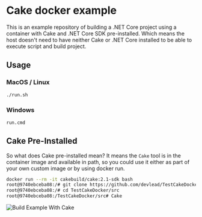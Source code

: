 # Cake docker example

This is an example repository of building a .NET Core project using a container with Cake and .NET Core SDK pre-installed. Which means the host doesn't need to have neither Cake or .NET Core installed to be able to execute script and build project.

## Usage

### MacOS / Linux

```bash
./run.sh
```

### Windows

```batch
run.cmd
``` 

## Cake Pre-Installed

So what does Cake pre-installed mean? It means the `Cake` tool is in the container image and available in path, so you could use it either as part of your own custom image or by using docker run.

```bash
docker run --rm -it cakebuild/cake:2.1-sdk bash
root@9740ebceba08:/# git clone https://github.com/devlead/TestCakeDocker.git
root@9740ebceba08:/# cd TestCakeDocker/src
root@9740ebceba08:/TestCakeDocker/src# Cake
```

![Build Example With Cake](https://user-images.githubusercontent.com/1647294/37251140-36e73c6e-250a-11e8-8717-ad5344d6ffe9.gif)

